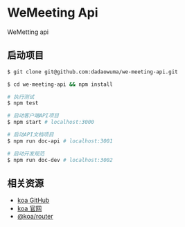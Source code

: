 # WeMeeting Api

WeMetting api

## 启动项目

```bash
$ git clone git@github.com:dadaowuma/we-meeting-api.git

$ cd we-meeting-api && npm install

# 执行测试
$ npm test

# 启动客户端API项目
$ npm start # localhost:3000

# 启动API文档项目
$ npm run doc-api # localhost:3001

# 启动开发规范
$ npm run doc-dev # localhost:3002
```

## 相关资源

- [koa GitHub](https://github.com/koajs/koa)
- [koa 官网](https://koajs.com/)
- [@koa/router](https://www.npmjs.com/package/@koa/router)
